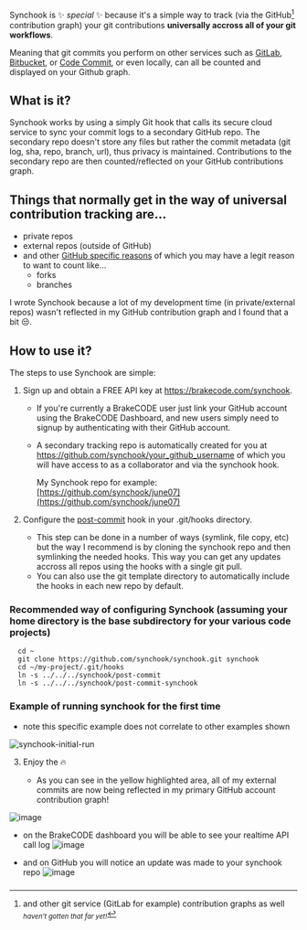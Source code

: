 Synchook is ✨ _special_ ✨ because it's a simple way to track (via the GitHub[^1] contribution graph) your git contributions **universally accross all of your git workflows**.

Meaning that git commits you perform on other services such as [GitLab](https://gitlab.com/), [Bitbucket](https://bitbucket.org/), or [Code Commit](https://aws.amazon.com/codecommit/), or even locally, can all be counted and displayed on your Github graph.

## What is it?

Synchook works by using a simply Git hook that calls its secure cloud service to sync your commit logs to a secondary GitHub repo. The secondary repo doesn't store any files but rather the commit metadata (git log, sha, repo, branch, url), thus privacy is maintained. Contributions to the secondary repo are then counted/reflected on your GitHub contributions graph.

## Things that normally get in the way of universal contribution tracking are...

* private repos
* external repos (outside of GitHub)
* and other [GitHub specific reasons](https://docs.github.com/en/account-and-profile/setting-up-and-managing-your-github-profile/managing-contribution-settings-on-your-profile/why-are-my-contributions-not-showing-up-on-my-profile) of which you may have a legit reason to want to count like...
  * forks
  * branches
  
I wrote Synchook because a lot of my development time (in private/external repos) wasn't reflected in my GitHub contribution graph and I found that a bit 😒.

## How to use it?

The steps to use Synchook are simple:

1. Sign up and obtain a FREE API key at https://brakecode.com/synchook.
    * If you're currently a BrakeCODE user just link your GitHub account using the BrakeCODE Dashboard, and new users simply need to signup by authenticating with their GitHub account.
    * A secondary tracking repo is automatically created for you at https://github.com/synchook/your_github_username of which you will have access to as a collaborator and via the synchook hook.<br>
    
      My Synchook repo for example: [https://github.com/synchook/june07](https://github.com/synchook/june07)

2. Configure the [post-commit](https://github.com/synchook/synchook/blob/main/post-commit) hook in your .git/hooks directory.
    * This step can be done in a number of ways (symlink, file copy, etc) but the way I recommend is by cloning the synchook repo and then symlinking the needed hooks. This way you can get any updates accross all repos using the hooks with a single git pull.
    * You can also use the git template directory to automatically include the hooks in each new repo by default.

  ### Recommended way of configuring Synchook (assuming your home directory is the base subdirectory for your various code projects)
  ```
    cd ~
    git clone https://github.com/synchook/synchook.git synchook
    cd ~/my-project/.git/hooks
    ln -s ../../../synchook/post-commit
    ln -s ../../../synchook/post-commit-synchook
  ```
### Example of running synchook for the first time
* note this specific example does not correlate to other examples shown

![synchook-initial-run](https://user-images.githubusercontent.com/123592097/217370845-35de4d07-21cf-4321-8095-992a6d35e8b4.gif)

3. Enjoy the 🔥

    * As you can see in the yellow highlighted area, all of my external commits are now being reflected in my primary GitHub account contribution graph!

![image](https://user-images.githubusercontent.com/123592097/215356537-042db8e5-f5aa-4d6c-84f2-c873887c020a.png)

* on the BrakeCODE dashboard you will be able to see your realtime API call log
![image](https://user-images.githubusercontent.com/123592097/217401608-afd32412-e6ca-4a8d-9308-e70780fa103f.png)

* and on GitHub you will notice an update was made to your synchook repo
![image](https://user-images.githubusercontent.com/123592097/217401982-74915c33-774a-4278-b9d8-1d4c747d7605.png)

### 


[^1]: and other git service (GitLab for example) contribution graphs as well <sub>*haven't gotten that far yet!*</sub>
